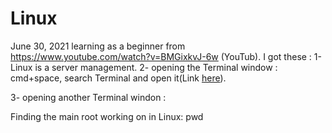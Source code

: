 # Linux
June 30, 2021
learning as a beginner from https://www.youtube.com/watch?v=BMGixkvJ-6w (YouTub).
I got these :
1- Linux is a server management.
2- opening the Terminal window : cmd+space, search Terminal and open it(Link [here](https://apple.stackexchange.com/questions/256259/how-to-open-terminal-in-mac-using-keyboard-shortcut#:~:text=2%20Answers&text=Press%20Cmd%20Space%20to%20open,open%20a%20new%20Terminal%20window)).

3- opening another Terminal windon :

Finding the main root working on in Linux:
  pwd
